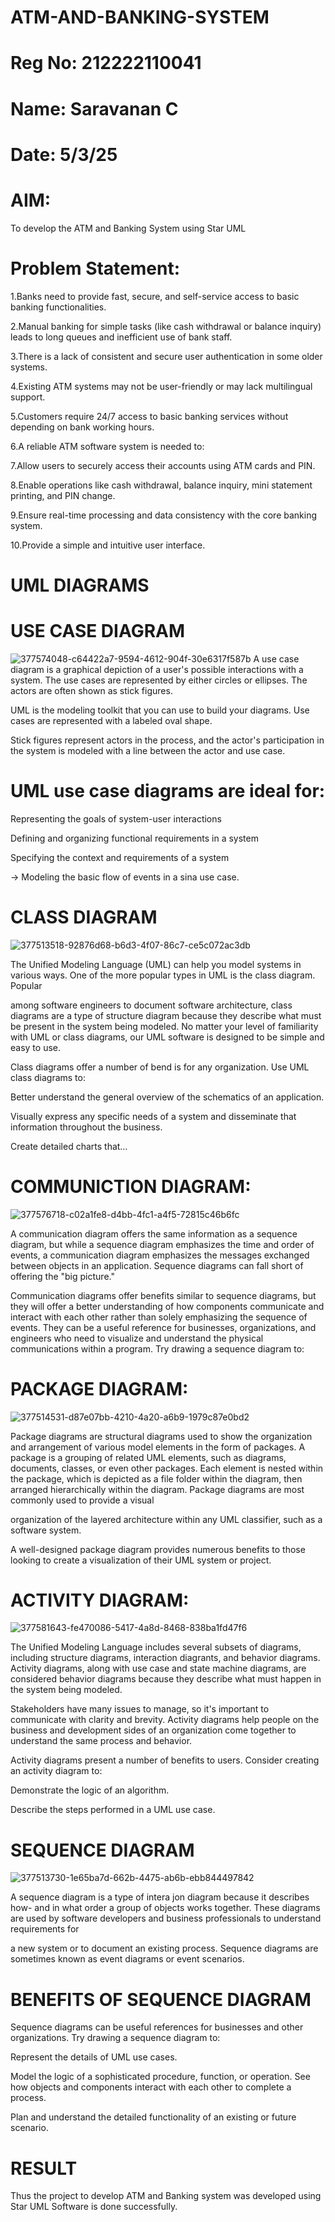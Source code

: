 # ATM-AND-BANKING-SYSTEM
# Reg No: 212222110041
# Name: Saravanan C
# Date: 5/3/25


# AIM:
To develop the ATM and Banking System using Star UML

# Problem Statement:
1.Banks need to provide fast, secure, and self-service access to basic banking functionalities.

2.Manual banking for simple tasks (like cash withdrawal or balance inquiry) leads to long queues and inefficient use of bank staff.

3.There is a lack of consistent and secure user authentication in some older systems.

4.Existing ATM systems may not be user-friendly or may lack multilingual support.

5.Customers require 24/7 access to basic banking services without depending on bank working hours.

6.A reliable ATM software system is needed to:

7.Allow users to securely access their accounts using ATM cards and PIN.

8.Enable operations like cash withdrawal, balance inquiry, mini statement printing, and PIN change.

9.Ensure real-time processing and data consistency with the core banking system.

10.Provide a simple and intuitive user interface.


# UML DIAGRAMS


# USE CASE DIAGRAM
![377574048-c64422a7-9594-4612-904f-30e6317f587b](https://github.com/user-attachments/assets/c951f8aa-fecc-4f7b-8b87-fadf3d6dabce)
A use case diagram is a graphical depiction of a user's possible interactions with a system. The use cases are represented by either circles or ellipses. The actors are often shown as stick figures.

UML is the modeling toolkit that you can use to build your diagrams. Use cases are represented with a labeled oval shape.

Stick figures represent actors in the process, and the actor's participation in the system is modeled with a line between the actor and use case.
# UML use case diagrams are ideal for:

Representing the goals of system-user interactions

Defining and organizing functional requirements in a system

Specifying the context and requirements of a system

→ Modeling the basic flow of events in a sina use case.







# CLASS DIAGRAM
![377513518-92876d68-b6d3-4f07-86c7-ce5c072ac3db](https://github.com/user-attachments/assets/c4104894-8dc1-441c-87f0-aed4b74c7c28)

The Unified Modeling Language (UML) can help you model systems in various ways. One of the more popular types in UML is the class diagram. Popular

among software engineers to document software architecture, class diagrams are a type of structure diagram because they describe what must be present in the system being modeled. No matter your level of familiarity with UML or class diagrams, our UML software is designed to be simple and easy to use.

Class diagrams offer a number of bend is for any organization. Use UML class diagrams to:

Better understand the general overview of the schematics of an application.

Visually express any specific needs of a system and disseminate that information throughout the business.

Create detailed charts that…



# COMMUNICTION DIAGRAM:
![377576718-c02a1fe8-d4bb-4fc1-a4f5-72815c46b6fc](https://github.com/user-attachments/assets/f7eefb42-17a1-40e6-841c-18d470b7611a)

A communication diagram offers the same information as a sequence diagram, but while a sequence diagram emphasizes the time and order of events, a communication diagram emphasizes the messages exchanged between objects in an application. Sequence diagrams can fall short of offering the "big picture."

Communication diagrams offer benefits similar to sequence diagrams, but they will offer a better understanding of how components communicate and interact with each other rather than solely emphasizing the sequence of events. They can be a useful reference for businesses, organizations, and engineers who need to visualize and understand the physical communications within a program. Try drawing a sequence diagram to:




# PACKAGE DIAGRAM:
![377514531-d87e07bb-4210-4a20-a6b9-1979c87e0bd2](https://github.com/user-attachments/assets/8dd12337-459f-4c3b-ae22-be106ecfafde)

Package diagrams are structural diagrams used to show the organization and arrangement of various model elements in the form of packages. A package is a grouping of related UML elements, such as diagrams, documents, classes, or even other packages. Each element is nested within the package, which is depicted as a file folder within the diagram, then arranged hierarchically within the diagram. Package diagrams are most commonly used to provide a visual

organization of the layered architecture within any UML classifier, such as a software system.

A well-designed package diagram provides numerous benefits to those looking to create a visualization of their UML system or project.








# ACTIVITY DIAGRAM:
![377581643-fe470086-5417-4a8d-8468-838ba1fd47f6](https://github.com/user-attachments/assets/d318fb37-4699-4958-866b-d71cf43d61ed)

The Unified Modeling Language includes several subsets of diagrams, including structure diagrams, interaction diagrants, and behavior diagrams. Activity diagrams, along with use case and state machine diagrams, are considered behavior diagrams because they describe what must happen in the system being modeled.

Stakeholders have many issues to manage, so it's important to communicate with clarity and brevity. Activity diagrams help people on the business and development sides of an organization come together to understand the same process and behavior.

Activity diagrams present a number of benefits to users. Consider creating an activity diagram to:

Demonstrate the logic of an algorithm.

Describe the steps performed in a UML use case.





# SEQUENCE DIAGRAM
![377513730-1e65ba7d-662b-4475-ab6b-ebb844497842](https://github.com/user-attachments/assets/e84b1b74-b954-4b19-9be7-ad7b8ba4f692)

A sequence diagram is a type of intera jon diagram because it describes how- and in what order a group of objects works together. These diagrams are used by software developers and business professionals to understand requirements for

a new system or to document an existing process. Sequence diagrams are sometimes known as event diagrams or event scenarios.


# BENEFITS OF SEQUENCE DIAGRAM

Sequence diagrams can be useful references for businesses and other organizations. Try drawing a sequence diagram to:

Represent the details of UML use cases.

Model the logic of a sophisticated procedure, function, or operation. See how objects and components interact with each other to complete a process.

Plan and understand the detailed functionality of an existing or future scenario.






# RESULT

Thus the project to develop ATM and Banking system was developed using Star UML Software is done successfully.

